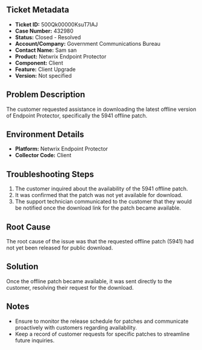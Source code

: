 ## Ticket Metadata
- **Ticket ID:** 500Qk00000KsuT7IAJ
- **Case Number:** 432980
- **Status:** Closed - Resolved
- **Account/Company:** Government Communications Bureau
- **Contact Name:** Sam san
- **Product:** Netwrix Endpoint Protector
- **Component:** Client
- **Feature:** Client Upgrade
- **Version:** Not specified

## Problem Description
The customer requested assistance in downloading the latest offline version of Endpoint Protector, specifically the 5941 offline patch.

## Environment Details
- **Platform:** Netwrix Endpoint Protector
- **Collector Code:** Client

## Troubleshooting Steps
1. The customer inquired about the availability of the 5941 offline patch.
2. It was confirmed that the patch was not yet available for download.
3. The support technician communicated to the customer that they would be notified once the download link for the patch became available.

## Root Cause
The root cause of the issue was that the requested offline patch (5941) had not yet been released for public download.

## Solution
Once the offline patch became available, it was sent directly to the customer, resolving their request for the download.

## Notes
- Ensure to monitor the release schedule for patches and communicate proactively with customers regarding availability.
- Keep a record of customer requests for specific patches to streamline future inquiries.